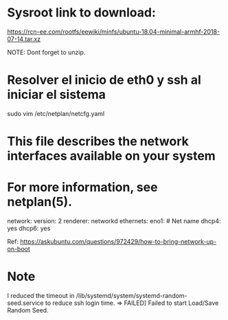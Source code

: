 # Sysroot link to download:

https://rcn-ee.com/rootfs/eewiki/minfs/ubuntu-18.04-minimal-armhf-2018-07-14.tar.xz

NOTE: Dont forget to unzip.

# Resolver el inicio de eth0 y ssh al iniciar el sistema

sudo vim /etc/netplan/netcfg.yaml 

# This file describes the network interfaces available on your system
# For more information, see netplan(5).
network:
  version: 2
  renderer: networkd
  ethernets:
    eno1:                       # Net name
      dhcp4: yes
      dhcp6: yes

Ref: https://askubuntu.com/questions/972429/how-to-bring-network-up-on-boot

# Note

I reduced the timeout in /lib/systemd/system/systemd-random-seed.service to reduce ssh login time. => FAILED] Failed to start Load/Save Random Seed.
